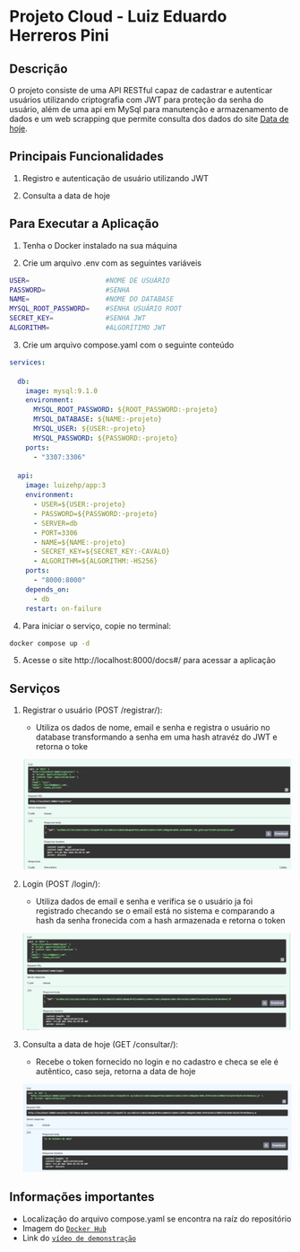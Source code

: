 # Projeto Cloud - Luiz Eduardo Herreros Pini

## Descrição
O projeto consiste de uma API RESTful capaz de cadastrar e autenticar usuários utilizando criptografia com JWT para proteção da senha do usuário, além de uma api em MySql para manutenção e armazenamento de dados e um web scrapping que permite consulta dos dados do site [Data de hoje](https://datadehoje.com/).

## Principais Funcionalidades

1. Registro e autenticação de usuário utilizando JWT

2. Consulta a data de hoje

## Para Executar a Aplicação

1. Tenha o Docker instalado na sua máquina

2. Crie um arquivo .env com as seguintes variáveis

```bash
USER=                   #NOME DE USUÁRIO
PASSWORD=               #SENHA
NAME=                   #NOME DO DATABASE
MYSQL_ROOT_PASSWORD=    #SENHA USUÁRIO ROOT
SECRET_KEY=             #SENHA JWT
ALGORITHM=              #ALGORÍTIMO JWT
```

3. Crie um arquivo compose.yaml com o seguinte conteúdo

```yaml
services:

  db:
    image: mysql:9.1.0
    environment:
      MYSQL_ROOT_PASSWORD: ${ROOT_PASSWORD:-projeto}
      MYSQL_DATABASE: ${NAME:-projeto}
      MYSQL_USER: ${USER:-projeto}
      MYSQL_PASSWORD: ${PASSWORD:-projeto}
    ports:
      - "3307:3306"

  api:
    image: luizehp/app:3 
    environment:
      - USER=${USER:-projeto}
      - PASSWORD=${PASSWORD:-projeto}
      - SERVER=db
      - PORT=3306
      - NAME=${NAME:-projeto}
      - SECRET_KEY=${SECRET_KEY:-CAVALO}
      - ALGORITHM=${ALGORITHM:-HS256}
    ports:
      - "8000:8000"
    depends_on:
      - db
    restart: on-failure
```

4. Para iniciar o serviço, copie no terminal:

```bash
docker compose up -d
```

5. Acesse o site http://localhost:8000/docs#/ para acessar a aplicação


## Serviços

1. Registrar o usuário (POST /registrar/):
    - Utiliza os dados de nome, email e senha e registra o usuário no database transformando a senha em uma hash atravéz do JWT e retorna o toke

    ![registrar](./imagens/Registrar.png)

2. Login (POST /login/):
    - Utiliza dados de email e senha e verifica se o usuário ja foi registrado checando se o email está no sistema e comparando a hash da senha fronecida com a hash armazenada e retorna o token

    ![login](./imagens/Login.png)

3. Consulta a data de hoje (GET /consultar/):
    - Recebe o token fornecido no login e no cadastro e checa se ele é autêntico, caso seja, retorna a data de hoje

    ![consulta](./imagens/Consulta.png)


## Informações importantes
-  Localização do arquivo compose.yaml se encontra na raíz do repositório 
- Imagem do [`Docker Hub`](https://hub.docker.com/layers/luizehp/app/3/images/sha256-49d0833e9089a992a6b7a4ec6be2310f486137f5060bf99b0eee2a3ac9d333f0?context=repo)
- Link do [`vídeo de demonstração`](https://youtu.be/Yj8JbQCGS-I)